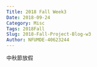 ```yaml
---
Title: 2018 Fall Week3
Date: 2018-09-24
Category: Misc
Tags: 2018Fall
Slug: 2018-Fall-Project-Blog-w3
Author: NFUMDE-40623244
---
```


中秋節放假

<!-- PELICAN_END_SUMMARY -->

